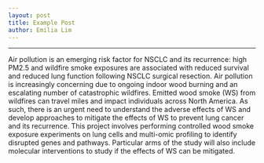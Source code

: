 ```yaml
---
layout: post
title: Example Post
author: Emilia Lim
---
```


-------------------------------

Air pollution is an emerging risk factor for NSCLC and its recurrence: high PM2.5 and wildfire smoke exposures are associated with reduced survival and reduced lung function following NSCLC surgical resection. Air pollution is increasingly concerning due to ongoing indoor wood burning and an escalating number of catastrophic wildfires. Emitted wood smoke (WS) from wildfires can travel miles and impact individuals across North America. As such, there is an urgent need to understand the adverse effects of WS and develop approaches to mitigate the effects of WS to prevent lung cancer and its recurrence. This project involves performing controlled wood smoke exposure experiments on lung cells and multi-omic profiling to identify disrupted genes and pathways. Particular arms of the study will also include molecular interventions to study if the effects of WS can be mitigated.